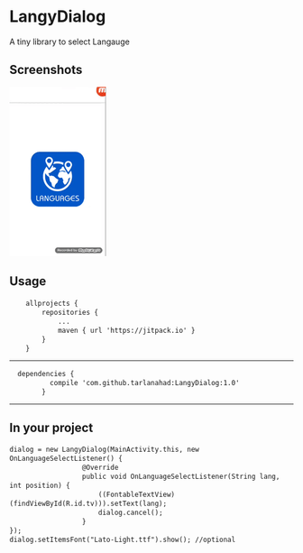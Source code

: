 # LangyDialog
A tiny library to select Langauge

## Screenshots
![GIF](https://github.com/tarlanahad/LangyDialog/blob/master/ezgif-5-4a01b5d40b.gif)


## Usage

```
	allprojects {
		repositories {
			...
			maven { url 'https://jitpack.io' }
		}
	}
  ```
  __________
  ```
  	dependencies {
	        compile 'com.github.tarlanahad:LangyDialog:1.0'
	      }
  ```
  __________
  ## In your project
  ```
  dialog = new LangyDialog(MainActivity.this, new OnLanguageSelectListener() {
                    @Override
                    public void OnLanguageSelectListener(String lang, int position) {
                        ((FontableTextView) (findViewById(R.id.tv))).setText(lang);
                        dialog.cancel();
                    }
});
  dialog.setItemsFont("Lato-Light.ttf").show(); //optional
  ```
  

